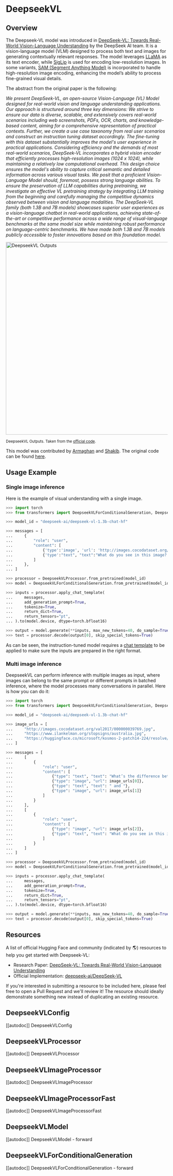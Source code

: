 <!--Copyright 2025 Deepseek AI and The HuggingFace Team. All rights reserved.

Licensed under the Apache License, Version 2.0 (the "License");
you may not use this file except in compliance with the License.
You may obtain a copy of the License at

http://www.apache.org/licenses/LICENSE-2.0

Unless required by applicable law or agreed to in writing, software
distributed under the License is distributed on an "AS IS" BASIS,
WITHOUT WARRANTIES OR CONDITIONS OF ANY KIND, either express or implied.
See the License for the specific language governing permissions and
limitations under the License.

⚠️ Note that this file is in Markdown but contain specific syntax for our doc-builder (similar to MDX) that may not be
rendered properly in your Markdown viewer.

-->

# DeepseekVL

## Overview

The Deepseek-VL model was introduced in [DeepSeek-VL: Towards Real-World Vision-Language Understanding](https://arxiv.org/abs/2403.05525) by the DeepSeek AI team. It is a vision-language model (VLM) designed to process both text and images for generating contextually relevant responses. The model leverages [LLaMA](./llama) as its text encoder, while [SigLip](./siglip) is used for encoding low-resolution images. In some variants, [SAM (Segment Anything Model)](./sam) is incorporated to handle high-resolution image encoding, enhancing the model’s ability to process fine-grained visual details.

The abstract from the original paper is the following:

*We present DeepSeek-VL, an open-source Vision-Language (VL) Model designed for real-world vision and language understanding applications. Our approach is structured around three key dimensions:
We strive to ensure our data is diverse, scalable, and extensively covers real-world scenarios including web screenshots, PDFs, OCR, charts, and knowledge-based content, aiming for a comprehensive representation of practical contexts. Further, we create a use case taxonomy from real user scenarios and construct an instruction tuning dataset accordingly. The fine-tuning with this dataset substantially improves the model's user experience in practical applications. Considering efficiency and the demands of most real-world scenarios, DeepSeek-VL incorporates a hybrid vision encoder that efficiently processes high-resolution images (1024 x 1024), while maintaining a relatively low computational overhead. This design choice ensures the model's ability to capture critical semantic and detailed information across various visual tasks. We posit that a proficient Vision-Language Model should, foremost, possess strong language abilities. To ensure the preservation of LLM capabilities during pretraining, we investigate an effective VL pretraining strategy by integrating LLM training from the beginning and carefully managing the competitive dynamics observed between vision and language modalities.
The DeepSeek-VL family (both 1.3B and 7B models) showcases superior user experiences as a vision-language chatbot in real-world applications, achieving state-of-the-art or competitive performance across a wide range of visual-language benchmarks at the same model size while maintaining robust performance on language-centric benchmarks. We have made both 1.3B and 7B models publicly accessible to foster innovations based on this foundation model.*

<img src="https://huggingface.co/datasets/huggingface/documentation-images/resolve/main/transformers/model_doc/deepseek_vl_outputs.png"
alt="DeepseekVL Outputs" width="600"/>

<small> DeepseekVL Outputs. Taken from the <a href="https://github.com/deepseek-ai/DeepSeek-VL" target="_blank">official code</a>. </small>

This model was contributed by [Armaghan](https://huggingface.co/geetu040) and [Shakib](https://github.com/Shakib-IO).
The original code can be found [here](https://github.com/deepseek-ai/DeepSeek-VL).

## Usage Example

### Single image inference

Here is the example of visual understanding with a single image.

```python
>>> import torch
>>> from transformers import DeepseekVLForConditionalGeneration, DeepseekVLProcessor

>>> model_id = "deepseek-ai/deepseek-vl-1.3b-chat-hf"

>>> messages = [
...     {
...         "role": "user",
...         "content": [
...             {'type':'image', 'url': 'http://images.cocodataset.org/val2017/000000039769.jpg'},
...             {'type':"text", "text":"What do you see in this image?."}
...         ]
...     },
... ]

>>> processor = DeepseekVLProcessor.from_pretrained(model_id)
>>> model = DeepseekVLForConditionalGeneration.from_pretrained(model_id, torch_dtype=torch.bfloat16, device_map="auto")

>>> inputs = processor.apply_chat_template(
...     messages,
...     add_generation_prompt=True,
...     tokenize=True,
...     return_dict=True,
...     return_tensors="pt",
... ).to(model.device, dtype=torch.bfloat16)

>>> output = model.generate(**inputs, max_new_tokens=40, do_sample=True)
>>> text = processor.decode(output[0], skip_special_tokens=True)
```

As can be seen, the instruction-tuned model requires a [chat template](../chat_templating) to be applied to make sure the inputs are prepared in the right format.

### Multi image inference

DeepseekVL can perform inference with multiple images as input, where images can belong to the same prompt or different prompts in batched inference, where the model processes many conversations in parallel. Here is how you can do it:

```python
>>> import torch
>>> from transformers import DeepseekVLForConditionalGeneration, DeepseekVLProcessor

>>> model_id = "deepseek-ai/deepseek-vl-1.3b-chat-hf"

>>> image_urls = [
...     "http://images.cocodataset.org/val2017/000000039769.jpg",
...     "https://www.ilankelman.org/stopsigns/australia.jpg",
...     "https://huggingface.co/microsoft/kosmos-2-patch14-224/resolve/main/snowman.jpg"
... ]

>>> messages = [
...     [
...         {
...             "role": "user",
...             "content": [
...                 {"type": "text", "text": "What’s the difference between"},
...                 {"type": "image", "url": image_urls[0]},
...                 {"type": "text", "text": " and "},
...                 {"type": "image", "url": image_urls[1]}
...             ]
...         }
...     ],
...     [
...         {
...             "role": "user",
...             "content": [
...                 {"type": "image", "url": image_urls[2]},
...                 {"type": "text", "text": "What do you see in this image?"}
...             ]
...         }
...     ]
... ]

>>> processor = DeepseekVLProcessor.from_pretrained(model_id)
>>> model = DeepseekVLForConditionalGeneration.from_pretrained(model_id, torch_dtype=torch.bfloat16, device_map="auto")

>>> inputs = processor.apply_chat_template(
...     messages,
...     add_generation_prompt=True,
...     tokenize=True,
...     return_dict=True,
...     return_tensors="pt",
... ).to(model.device, dtype=torch.bfloat16)

>>> output = model.generate(**inputs, max_new_tokens=40, do_sample=True)
>>> text = processor.decode(output[0], skip_special_tokens=True)
```

## Resources

A list of official Hugging Face and community (indicated by 🌎) resources to help you get started with Deepseek-VL:

- Research Paper: [DeepSeek-VL: Towards Real-World Vision-Language Understanding](https://arxiv.org/abs/2403.05525)
- Official Implementation: [deepseek-ai/DeepSeek-VL](https://github.com/deepseek-ai/DeepSeek-VL)

If you're interested in submitting a resource to be included here, please feel free to open a Pull Request and we'll review it! The resource should ideally demonstrate something new instead of duplicating an existing resource.

## DeepseekVLConfig

[[autodoc]] DeepseekVLConfig

## DeepseekVLProcessor

[[autodoc]] DeepseekVLProcessor

## DeepseekVLImageProcessor

[[autodoc]] DeepseekVLImageProcessor

## DeepseekVLImageProcessorFast

[[autodoc]] DeepseekVLImageProcessorFast

## DeepseekVLModel

[[autodoc]] DeepseekVLModel
    - forward

## DeepseekVLForConditionalGeneration

[[autodoc]] DeepseekVLForConditionalGeneration
    - forward
